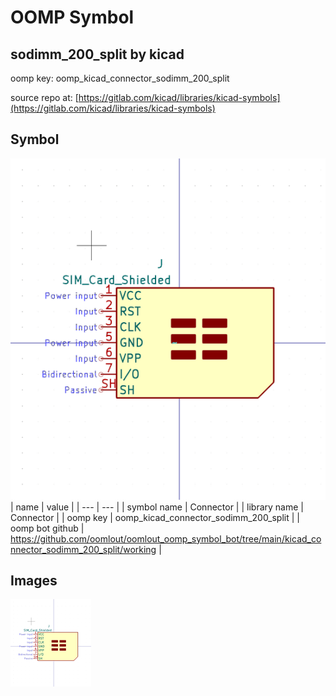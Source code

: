 # OOMP Symbol  
## sodimm_200_split  by kicad  
  
oomp key: oomp_kicad_connector_sodimm_200_split  
  
source repo at: [https://gitlab.com/kicad/libraries/kicad-symbols](https://gitlab.com/kicad/libraries/kicad-symbols)  
## Symbol  
  
[![working.png](working_600.png)](working.png)  
| name | value | 
| --- | --- | 
| symbol name | Connector | 
| library name | Connector | 
| oomp key | oomp_kicad_connector_sodimm_200_split | 
| oomp bot github | https://github.com/oomlout/oomlout_oomp_symbol_bot/tree/main/kicad_connector_sodimm_200_split/working | 
## Images  
  
[![working.png](working_140.png)](working.png)  
